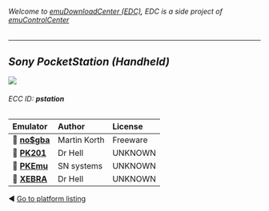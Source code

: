###### Welcome to [emuDownloadCenter (EDC)](https://github.com/PhoenixInteractiveNL/emuDownloadCenter/wiki/), EDC is a side project of [emuControlCenter](https://github.com/PhoenixInteractiveNL/emuControlCenter/wiki/)
***
## _Sony PocketStation (Handheld)_
![](https://raw.githubusercontent.com/wiki/PhoenixInteractiveNL/emuDownloadCenter/images_platform/ecc_pstation_teaser.png)
###### ECC ID: **pstation**

| Emulator   | Author      | License     |
|:-----------|:------------|:------------|
| :file_folder: [**no$gba**](https://github.com/PhoenixInteractiveNL/emuDownloadCenter/wiki/Emulator-nogba#menu) | Martin Korth | Freeware |
| :file_folder: [**PK201**](https://github.com/PhoenixInteractiveNL/emuDownloadCenter/wiki/Emulator-pk201#menu) | Dr Hell | UNKNOWN |
| :file_folder: [**PKEmu**](https://github.com/PhoenixInteractiveNL/emuDownloadCenter/wiki/Emulator-pkemu#menu) | SN systems | UNKNOWN |
| :file_folder: [**XEBRA**](https://github.com/PhoenixInteractiveNL/emuDownloadCenter/wiki/Emulator-xebra#menu) | Dr Hell | UNKNOWN |

:arrow_backward: [Go to platform listing](https://github.com/PhoenixInteractiveNL/emuDownloadCenter/wiki/EDC-Platform-List)
